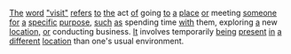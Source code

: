 [The](./the.md) [word](./word.md) ["visit"](./visit.md) [refers](./refers.md) [to](./to.md) [the](./the.md) act [of](./of.md) going [to](./to.md) [a](./a.md) [place](./place.md) [or](./or.md) meeting [someone](./someone.md) [for](./for.md) [a](./a.md) [specific](./specific.md) [purpose,](./purpose.md) [such](./such.md) [as](./as.md) spending time [with](./with.md) them, exploring [a](./a.md) new [location,](./location.md) [or](./or.md) conducting business. [It](./it.md) involves temporarily [being](./being.md) [present](./present.md) [in](./in.md) [a](./a.md) [different](./different.md) [location](./location.md) than one's usual environment.